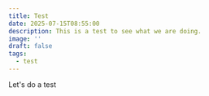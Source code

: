 ```yaml
---
title: Test
date: 2025-07-15T08:55:00
description: This is a test to see what we are doing.
image: ''
draft: false
tags:
  - test
---
```

Let's do a test
